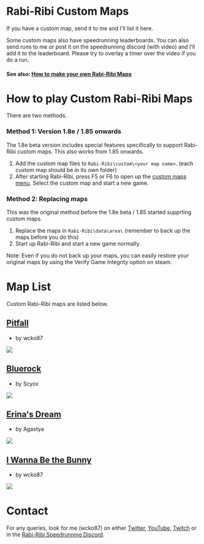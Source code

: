# Rabi-Ribi Custom Maps

If you have a custom map, send it to me and I'll list it here.

Some custom maps also have speedrunning leaderboards. You can also send runs to me or post it on the speedrunning discord (with video) and I'll add it to the leaderboard. Please try to overlay a timer over the video if you do a run.

#### See also: [How to make your own Rabi-Ribi Maps](https://wcko87.github.io/rabiribi-map-editing/)

# How to play Custom Rabi-Ribi Maps

There are two methods.
### Method 1: Version 1.8e / 1.85 onwards
The 1.8e beta version includes special features specifically to support Rabi-Ribi custom maps. This also works from 1.85 onwards.
1. Add the custom map files to `Rabi-Ribi\custom\<your map name>`. (each custom map should be in its own folder)
2. After starting Rabi-Ribi, press F5 or F6 to open up the [custom maps menu](https://user-images.githubusercontent.com/27341392/30108930-ee520480-9336-11e7-9a82-bf40ca1ae89e.png). Select the custom map and start a new game. 

### Method 2: Replacing maps
This was the original method before the 1.8e beta / 1.85 started supprting custom maps.
1. Replace the maps in `Rabi-Ribi\data\area\` (remember to back up the maps before you do this)
2. Start up Rabi-Ribi and start a new game normally.

Note: Even if you do not back up your maps, you can easily restore your original maps by using the Verify Game Integrity option on steam.

# Map List

Custom Rabi-Ribi maps are listed below.

## [Pitfall](maps/pitfall/)

* by wcko87

![](https://user-images.githubusercontent.com/27341392/29963766-97ab1f86-8f3a-11e7-91ff-0eb0b6d52b8e.png)

## [Bluerock](maps/bluerock/)

* by Scyox

![](https://user-images.githubusercontent.com/27341392/30407139-1389ecc0-9929-11e7-8341-56481ea88a93.jpg)

## [Erina's Dream](maps/erinas_dream/)

* by Agastya

![](https://user-images.githubusercontent.com/27341392/30551643-afe6f444-9ccd-11e7-8017-9c9a279cdf1b.jpg)

## [I Wanna Be the Bunny](maps/iwannabethebunny/)

* by wcko87

![](https://user-images.githubusercontent.com/27341392/31755628-06b5cb26-b4d2-11e7-8330-fdc2b1a43312.png)


# Contact

For any queries, look for me (wcko87) on either [Twitter](https://twitter.com/wcko87), [YouTube](https://www.youtube.com/user/wcko87), [Twitch](https://www.twitch.tv/wcko87) or in the [Rabi-Ribi Speedrunning Discord](https://discord.gg/dDfpNAr).
